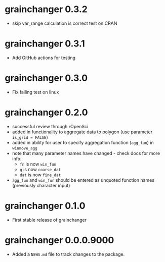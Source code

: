 # grainchanger 0.3.2
* skip var_range calculation is correct test on CRAN

# grainchanger 0.3.1
* Add GitHub actions for testing

# grainchanger 0.3.0
* Fix failing test on linux

# grainchanger 0.2.0

* successful review through rOpenSci
* added in functionality to aggregate data to polygon (use parameter `is_grid = FALSE`) 
* added in ability for user to specify aggregation function (`agg_fun`) in `winmove_agg`
* note that many parameter names have changed - check docs for more info: 
    * `fn` is now `win_fun`
    * `g` is now `coarse_dat`
    * `dat` is now `fine_dat`
* `agg_fun` and `win_fun` should be entered as unquoted function names (previously character input)

# grainchanger 0.1.0

* First stable release of grainchanger 

# grainchanger 0.0.0.9000

* Added a `NEWS.md` file to track changes to the package.
